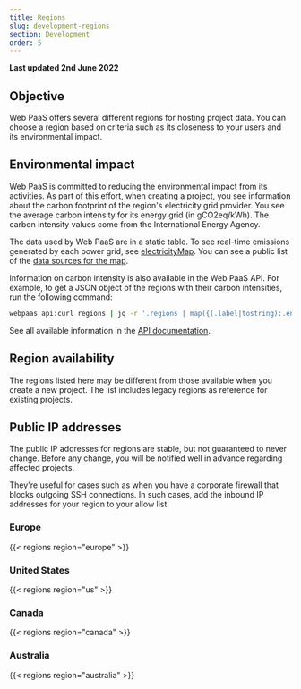 ```yaml
---
title: Regions
slug: development-regions
section: Development
order: 5
---
```


**Last updated 2nd June 2022**



## Objective  

Web PaaS offers several different regions for hosting project data.
You can choose a region based on criteria such as its closeness to your users and its environmental impact.

## Environmental impact

Web PaaS is committed to reducing the environmental impact from its activities.
As part of this effort, when creating a project, you see information about the carbon footprint of the region's electricity grid provider.
You see the average carbon intensity for its energy grid (in gCO2eq/kWh).
The carbon intensity values come from the International Energy Agency.

The data used by Web PaaS are in a static table.
To see real-time emissions generated by each power grid, see [electricityMap](https://app.electricitymap.org/map).
You can see a public list of the [data sources for the map](https://github.com/electricitymap/electricitymap-contrib/blob/master/DATA_SOURCES.md).

Information on carbon intensity is also available in the Web PaaS API.
For example, to get a JSON object of the regions with their carbon intensities, run the following command:

```bash
webpaas api:curl regions | jq -r '.regions | map({(.label|tostring):.environmental_impact.carbon_intensity}) | add'
```

See all available information in the [API documentation](https://api.platform.sh/docs/#tag/Regions).

## Region availability

The regions listed here may be different from those available when you create a new project.
The list includes legacy regions as reference for existing projects.

## Public IP addresses

The public IP addresses for regions are stable, but not guaranteed to never change.
Before any change, you will be notified well in advance regarding affected projects.

They're useful for cases such as when you have a corporate firewall that blocks outgoing SSH connections.
In such cases, add the inbound IP addresses for your region to your allow list.

### Europe

{{< regions region="europe" >}}

### United States

{{< regions region="us" >}}

### Canada

{{< regions region="canada" >}}

### Australia

{{< regions region="australia" >}}
